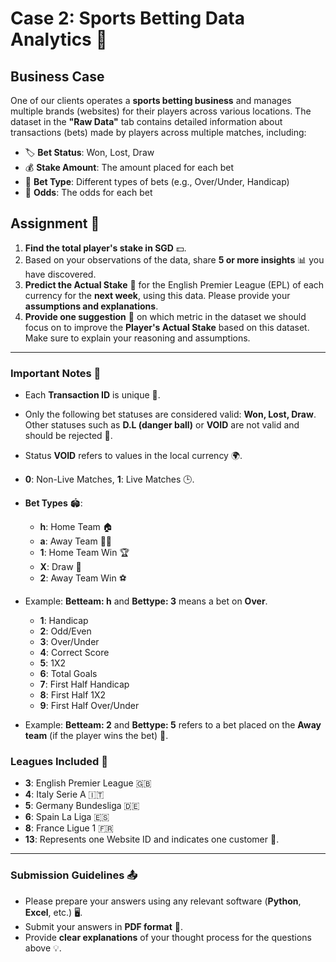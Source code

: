 # Case 2: Sports Betting Data Analytics 🏅

## Business Case

One of our clients operates a **sports betting business** and manages multiple brands (websites) for their players across various locations. The dataset in the **"Raw Data"** tab contains detailed information about transactions (bets) made by players across multiple matches, including:

- 🏷️ **Bet Status**: Won, Lost, Draw
- 💰 **Stake Amount**: The amount placed for each bet
- 🎲 **Bet Type**: Different types of bets (e.g., Over/Under, Handicap)
- 🎯 **Odds**: The odds for each bet

## Assignment 📝

1. **Find the total player's stake in SGD** 💵.
2. Based on your observations of the data, share **5 or more insights** 📊 you have discovered.
3. **Predict the Actual Stake** 🎯 for the English Premier League (EPL) of each currency for the **next week**, using this data. Please provide your **assumptions and explanations**.
4. **Provide one suggestion** 🚀 on which metric in the dataset we should focus on to improve the **Player's Actual Stake** based on this dataset. Make sure to explain your reasoning and assumptions.

---

### Important Notes 📝

- Each **Transaction ID** is unique 🔑.
- Only the following bet statuses are considered valid: **Won, Lost, Draw**. Other statuses such as **D.L (danger ball)** or **VOID** are not valid and should be rejected 🚫.
- Status **VOID** refers to values in the local currency 🌍.
- **0**: Non-Live Matches, **1**: Live Matches 🕒.
- **Bet Types** 🏟️:
  - **h**: Home Team 🏠
  - **a**: Away Team 🚶‍♂️
  - **1**: Home Team Win 🏆
  - **X**: Draw 🤝
  - **2**: Away Team Win ⚽
- Example: **Betteam: h** and **Bettype: 3** means a bet on **Over**.

  - **1**: Handicap
  - **2**: Odd/Even
  - **3**: Over/Under
  - **4**: Correct Score
  - **5**: 1X2
  - **6**: Total Goals
  - **7**: First Half Handicap
  - **8**: First Half 1X2
  - **9**: First Half Over/Under

- Example: **Betteam: 2** and **Bettype: 5** refers to a bet placed on the **Away team** (if the player wins the bet) 🚀.

### Leagues Included 📅

- **3**: English Premier League 🇬🇧
- **4**: Italy Serie A 🇮🇹
- **5**: Germany Bundesliga 🇩🇪
- **6**: Spain La Liga 🇪🇸
- **8**: France Ligue 1 🇫🇷
- **13**: Represents one Website ID and indicates one customer 🔗.

---

### Submission Guidelines 📤

- Please prepare your answers using any relevant software (**Python**, **Excel**, etc.) 🖥️.
- Submit your answers in **PDF format** 📄.
- Provide **clear explanations** of your thought process for the questions above 💡.
